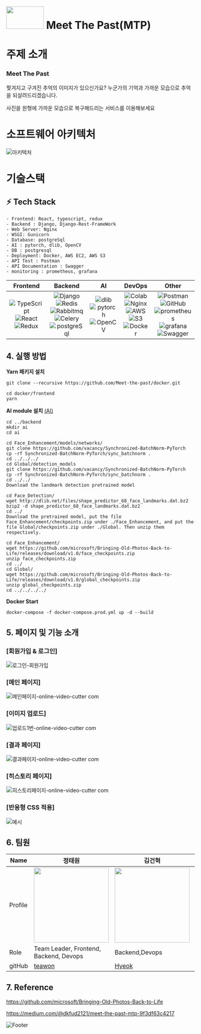 # <img style="width: 100px; height: 60px" src="https://user-images.githubusercontent.com/78795820/192134549-a2a587e1-738a-4d93-a6a8-97e2a62ec8f7.png"/> Meet The Past(MTP)


# 주제 소개
### **Meet The Past** 

찢겨지고 구겨진 추억의 이미지가 있으신가요?
누군가의 기억과 가까운 모습으로
추억을 되살려드리겠습니다.

사진을 원형에 가까운 모습으로 복구해드리는 서비스를 이용해보세요


# 소프트웨어 아키텍처
![아키텍처](https://user-images.githubusercontent.com/78795820/192134673-b2f32442-146a-4fb9-ad14-8c69c875b332.png)



# 기술스택 
## **:zap: Tech Stack**
```
- Frontend: React, typescript, redux
- Backend : Django, Django-Rest-FrameWork
- Web Server: Nginx
- WSGI: Gunicorn
- Database: postgreSql
- AI : pytorch, dlib, OpenCV
- DB : postgresql
- Deployment: Docker, AWS EC2, AWS S3
- API Test : Postman
- API Documentation : Swagger
- monitoring : prometheus, grafana
```
|Frontend|Backend|AI|DevOps|Other|
|:------:|:------:|:---:|:----:|:---:
|![TypeScript](https://img.shields.io/badge/typescript-3178C6?style=for-the-badge&logo=typescript&logoColor=black)<br>![React](https://img.shields.io/badge/react-%2320232a.svg?style=for-the-badge&logo=react&logoColor=%2361DAFB)<br>![Redux](https://img.shields.io/badge/Redux-764ABC?style=for-the-badge&logo=Redux&logoColor=black)|![Django](https://img.shields.io/badge/Django-092E20?style=for-the-badge&logo=Django&logoColor=white)<br>![Redis](https://img.shields.io/badge/Redis-DC382D?style=for-the-badge&logo=Redis&logoColor=black)<br>![Rabbitmq](https://img.shields.io/badge/RabbitMQ-FF6600?style=for-the-badge&logo=RabbitMQ&logoColor=black)<br>![Celery](https://img.shields.io/badge/Celery-37814A?style=for-the-badge&logo=Celery&logoColor=black)<br>![postgreSql](https://img.shields.io/badge/PostgreSQL-white?logo=PostgreSQL)<br>|![dlib](https://img.shields.io/badge/dlib-darkgreen.svg?style=for-the-badge&logo=dlib&logoColor=white)</br>![pytorch](https://img.shields.io/badge/PyTorch-EE4C2C?style=for-the-badge&logo=PyTorch&logoColor=black)<br>![OpenCV](https://img.shields.io/badge/opencv-%23white.svg?style=for-the-badge&logo=opencv&logoColor=white)|![Colab](https://img.shields.io/badge/colab-%F9AB00.svg?style=for-the-badge&logo=googlecolab&logoColor=white)</br>![Nginx](https://img.shields.io/badge/nginx-%23009639.svg?style=for-the-badge&logo=nginx&logoColor=white)<br>![AWS](https://img.shields.io/badge/AWS-%23FF9900.svg?style=for-the-badge&logo=amazon-aws&logoColor=white)<br>![S3](https://img.shields.io/badge/AmazonS3-569A31?style=for-the-badge&logo=amazon%20s3&logoColor=black)<br>![Docker](https://img.shields.io/badge/docker-%230db7ed.svg?style=for-the-badge&logo=docker&logoColor=white)|![Postman](https://img.shields.io/badge/Postman-FF6C37?style=for-the-badge&logo=Postman&logoColor=white)<br>![GitHub](https://img.shields.io/badge/github-%23121011.svg?style=for-the-badge&logo=github&logoColor=white)<br>![prometheus](https://img.shields.io/badge/Prometheus-E6522C?style=for-the-badge&logo=Prometheus&logoColor=black)<br>![grafana](https://img.shields.io/badge/Grafana-F46800?style=for-the-badge&logo=Grafana&logoColor=black)<br>![Swagger](https://img.shields.io/badge/Swagger-85EA2D?style=for-the-badge&logo=Swagger&logoColor=black)

## 4. 실행 방법

**Yarn 패키지 설치**  
```
git clone --recursive https://github.com/Meet-the-past/docker.git

cd docker/frontend
yarn
```

**AI module 설치** [(AI)](https://github.com/microsoft/Bringing-Old-Photos-Back-to-Life)
```
cd ../backend
mkdir ai
cd ai

cd Face_Enhancement/models/networks/
git clone https://github.com/vacancy/Synchronized-BatchNorm-PyTorch
cp -rf Synchronized-BatchNorm-PyTorch/sync_batchnorm .
cd ../../../
cd Global/detection_models
git clone https://github.com/vacancy/Synchronized-BatchNorm-PyTorch
cp -rf Synchronized-BatchNorm-PyTorch/sync_batchnorm .
cd ../../
Download the landmark detection pretrained model

cd Face_Detection/
wget http://dlib.net/files/shape_predictor_68_face_landmarks.dat.bz2
bzip2 -d shape_predictor_68_face_landmarks.dat.bz2
cd ../
Download the pretrained model, put the file Face_Enhancement/checkpoints.zip under ./Face_Enhancement, and put the file Global/checkpoints.zip under ./Global. Then unzip them respectively.

cd Face_Enhancement/
wget https://github.com/microsoft/Bringing-Old-Photos-Back-to-Life/releases/download/v1.0/face_checkpoints.zip
unzip face_checkpoints.zip
cd ../
cd Global/
wget https://github.com/microsoft/Bringing-Old-Photos-Back-to-Life/releases/download/v1.0/global_checkpoints.zip
unzip global_checkpoints.zip
cd ../../../../
```

**Docker Start**  
```
docker-compose -f docker-compose.prod.yml up -d --build
```


## 5. 페이지 및 기능 소개

### [회원가입 & 로그인]
![로그인-회원가입](https://user-images.githubusercontent.com/78795820/192958170-cada15cf-b22a-41d3-afb9-664bab0d3398.gif)


### [메인 페이지]
![메인페이지-_online-video-cutter com_](https://user-images.githubusercontent.com/78795820/192958332-4624a12b-c750-4146-9c23-42712ed0c6eb.gif)

### [이미지 업로드]
![업로드1번-_online-video-cutter com_](https://user-images.githubusercontent.com/78795820/192958435-d840b15e-6d79-48d6-91d8-19e727dcdc2e.gif)

### [결과 페이지]
![결과페이지-_online-video-cutter com_](https://user-images.githubusercontent.com/78795820/192958453-d8d07ce0-3d08-4679-82a2-bac7b731471c.gif)

### [히스토리 페이지]
![히스토리페이지-_online-video-cutter com_](https://user-images.githubusercontent.com/78795820/192958460-708154e2-529f-406c-bc5b-7a3fcf6a2e05.gif)

### [반응형 CSS 적용]
![예시](https://user-images.githubusercontent.com/78795820/189389486-3532cb0c-14fe-478c-b21e-c895eabde211.gif)

## 6. 팀원
| Name    | 정태원 | 김건혁 | 이채현 | 박성빈 | 박수연 | 장아령 |
| ------- | ---- | ---- | ---- | ---- | ---- | ---- |
| Profile | <img width="200px" src="https://avatars.githubusercontent.com/u/78795820?v=4" />                               | <img width="200px" src="https://avatars.githubusercontent.com/u/87744606?v=4" />                               | <img width="200px" src="https://avatars.githubusercontent.com/u/68368104?v=4" />                               | <img width="200px" src="https://avatars.githubusercontent.com/u/103374034?v=4" />                               | <img width="200px" src="https://avatars.githubusercontent.com/u/93627156?v=4" />                               | <img width="200px" src="https://avatars.githubusercontent.com/u/65939213?v=4" />                               |
|Role| Team Leader, Frontend, Backend, Devops| Backend,Devops | Frontend | Backend,Devops | Backend,Devops | Backend, Devops |
| gitHub  | [teawon](https://github.com/teawon)                                     | [Hyeok](https://github.com/hyeokinen)                                   | [@chloe](https://github.com/chloe1129)                                       | [@SeongbinPark](https://github.com/SeongbinPark)                                 | [@PARK-Su-yeon](https://github.com/PARK-Su-yeon)                                 | [@aristo0922](https://github.com/aristo0922)                                 |


## 7. Reference
https://github.com/microsoft/Bringing-Old-Photos-Back-to-Life

https://medium.com/@dkfud2121/meet-the-past-mtp-9f3df63c4217

![Footer](https://capsule-render.vercel.app/api?type=waving&color=auto&height=200&section=footer)
